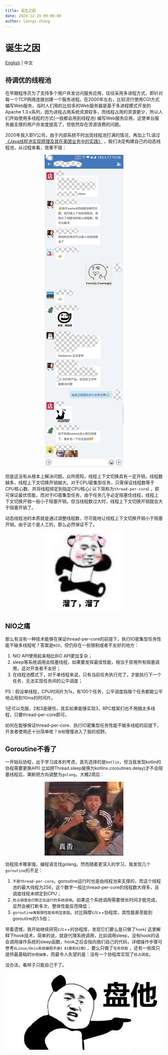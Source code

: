 ```yaml
---
title: 诞生之因
date: 2024-12-29 09:00:00
author: loongs-zhang
---
```


# 诞生之因

[English](../en/background.md) | 中文

## 待调优的线程池

在早期程序员为了支持多个用户并发访问服务应用，往往采用多进程方式，即针对每一个TCP网络连接创建一个服务进程。在2000年左右，比较流行使用CGI方式编写Web服务，当时人们用的比较多的Web服务器是基于多进程模式开发的Apache
1.3.x系列，因为进程占用系统资源较多，而线程占用的资源更少，所以人们开始使用多线程的方式(一般都会用到线程池)
编写Web服务应用，这使单台服务器支撑的用户并发度提高了，但依然存在资源浪费的问题。

2020年我入职V公司，由于内部系统不时出现线程池打满的情况，再加上TL读过[《Java线程池实现原理及其在美团业务中的实践》](https://tech.meituan.com/2020/04/02/java-pooling-pratice-in-meituan.html)
，我们决定构建自己的动态线程池，从过程来看，效果不错：

<div style="text-align: center;">
    <img src="/docs/img/begin.jpg" width="50%">
</div>

但是这没有从根本上解决问题。众所周知，线程上下文切换具有一定开销，线程数越多，线程上下文切换开销越大。对于CPU密集型任务，只需保证线程数等于CPU核心数、并将线程绑定到指定CPU核心(
以下简称为`thread-per-core`)
，即可保证最优性能，而对于IO密集型任务，由于任务几乎必定阻塞住线程，线程上下文切换开销一般小于阻塞开销，但当线程数过大时，线程上下文切换开销就会大于阻塞开销了。

动态线程池的本质就是通过调整线程数，尽可能地让线程上下文切换开销小于阻塞开销。由于这个是人工的，那么必然保证不了。

<div style="text-align: center;">
    <img src="/docs/img/run.jpg" width="50%">
</div>

## NIO之痛

那么有没有一种技术能够在保证thread-per-core的前提下，执行IO密集型任务性能不输多线程呢？答案是`NIO`，但仍存在一些限制或者不友好的地方：

1. NIO API使用起来相比BIO API更加复杂；
2. sleep等系统调用会阻塞线程，如果要发挥最佳性能，相当于禁用所有阻塞调用，这对开发者不友好；
3. 在线程池模式下，对于单线程来说，只有当前任务执行完了，才能执行下一个任务，无法实现任务间的公平调度；

PS：假设单线程，CPU时间片为1s，有100个任务，公平调度指每个任务都能公平地占用到10ms的时间片。

1还可以克服，2和3是硬伤，其实如果能够实现3，RPC框架们也不用搞太多线程，只要thread-per-core即可。

如何在能够保证thread-per-core、执行IO密集型任务性能不输多线程的前提下，开发者使用还十分简单呢？`协程`慢慢进入了我的视野。

## Goroutine不香了

一开始玩协程，出于学习成本的考虑，首先选择的是`kotlin`，但当我发现kotlin的协程需要更换API(
比如把Thread.sleep替换为kotlinx.coroutines.delay)才不会阻塞线程后，果断把方向调整为`golang`，大概2周后：

<div style="text-align: center;">
    <img src="/docs/img/good.jpeg" width="50%">
</div>

协程技术哪家强，编程语言找golang。然而随着更深入的学习，我发现几个`goroutine`的不足：

1. `不是thread-per-core`。goroutine运行时也是由线程池来支撑的，而这个线程池的最大线程为256，这个数字一般比thread-per-core的线程数大得多，且调度线程未绑定到CPU；
2. `抢占调度会打断正在运行的系统调用`。如果这个系统调用需要很长时间才能完成，显然会被打断多次，整体性能反而降低；
3. `goroutine离极限性能有明显差距`。对比隔壁c/c++协程库，其性能甚至能到goroutine的1.5倍；

带着遗憾，我开始继续研究c/c++的协程库，发现它们要么是只做了`hook`(
这里解释下hook技术，简单的说，就是代理系统调用，比如调用sleep，没有hook的话会调用操作系统的sleep函数，hook之后会指向我们自己的代码，详细操作步骤可参考`《Linux/Unix系统编程手册》41章和42章`)
，要么只做了`任务窃取`
，还有一些库只提供最基础的`协程抽象`，而最令人失望的是：没有一个协程库实现了`抢占调度`。

没办法，看样子只能自己干了。

<div style="text-align: center;">
    <img src="/docs/img/just_do_it.jpg" width="100%">
</div>
